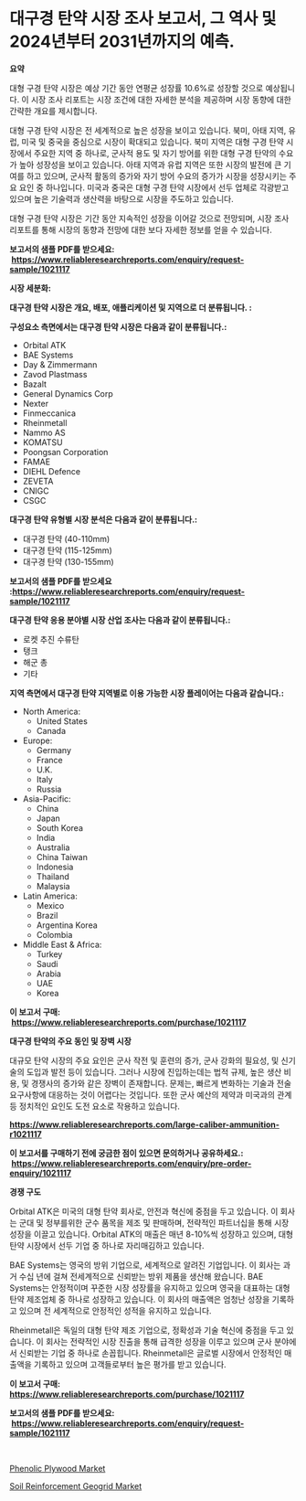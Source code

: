 <p><h1>대구경 탄약 시장 조사 보고서, 그 역사 및 2024년부터 2031년까지의 예측.</h1></p><p><strong>요약</strong></p>
<p><p>대형 구경 탄약 시장은 예상 기간 동안 연평균 성장률 10.6%로 성장할 것으로 예상됩니다. 이 시장 조사 리포트는 시장 조건에 대한 자세한 분석을 제공하며 시장 동향에 대한 간략한 개요를 제시합니다.</p><p>대형 구경 탄약 시장은 전 세계적으로 높은 성장을 보이고 있습니다. 북미, 아태 지역, 유럽, 미국 및 중국을 중심으로 시장이 확대되고 있습니다. 북미 지역은 대형 구경 탄약 시장에서 주요한 지역 중 하나로, 군사적 용도 및 자기 방어를 위한 대형 구경 탄약의 수요가 높아 성장성을 보이고 있습니다. 아태 지역과 유럽 지역은 또한 시장의 발전에 큰 기여를 하고 있으며, 군사적 활동의 증가와 자기 방어 수요의 증가가 시장을 성장시키는 주요 요인 중 하나입니다. 미국과 중국은 대형 구경 탄약 시장에서 선두 업체로 각광받고 있으며 높은 기술력과 생산력을 바탕으로 시장을 주도하고 있습니다.</p><p>대형 구경 탄약 시장은 기간 동안 지속적인 성장을 이어갈 것으로 전망되며, 시장 조사 리포트를 통해 시장의 동향과 전망에 대한 보다 자세한 정보를 얻을 수 있습니다.</p></p>
<p><strong>보고서의 샘플 PDF를 받으세요: &nbsp;<a href="https://www.reliableresearchreports.com/enquiry/request-sample/1021117">https://www.reliableresearchreports.com/enquiry/request-sample/1021117</a></strong></p>
<p><strong>시장 세분화:</strong></p>
<p><strong> 대구경 탄약 시장은 개요, 배포, 애플리케이션 및 지역으로 더 분류됩니다. :</strong></p>
<p><strong>구성요소 측면에서는 대구경 탄약 시장은 다음과 같이 분류됩니다.:</strong></p>
<p><ul><li>Orbital ATK</li><li>BAE Systems</li><li>Day & Zimmermann</li><li>Zavod Plastmass</li><li>Bazalt</li><li>General Dynamics Corp</li><li>Nexter</li><li>Finmeccanica</li><li>Rheinmetall</li><li>Nammo AS</li><li>KOMATSU</li><li>Poongsan Corporation</li><li>FAMAE</li><li>DIEHL Defence</li><li>ZEVETA</li><li>CNIGC</li><li>CSGC</li></ul></p>
<p><strong> 대구경 탄약 유형별 시장 분석은 다음과 같이 분류됩니다.:</strong></p>
<p><ul><li>대구경 탄약 (40-110mm)</li><li>대구경 탄약 (115-125mm)</li><li>대구경 탄약 (130-155mm)</li></ul></p>
<p><strong>보고서의 샘플 PDF를 받으세요 :<a href="https://www.reliableresearchreports.com/enquiry/request-sample/1021117">https://www.reliableresearchreports.com/enquiry/request-sample/1021117</a></strong></p>
<p><strong> 대구경 탄약 응용 분야별 시장 산업 조사는 다음과 같이 분류됩니다.:</strong></p>
<p><ul><li>로켓 추진 수류탄</li><li>탱크</li><li>해군 총</li><li>기타</li></ul></p>
<p><strong>지역 측면에서 대구경 탄약 지역별로 이용 가능한 시장 플레이어는 다음과 같습니다.:</strong></p>
<p><ul>
    <li>
        North America:
        <ul>
            <li>United States</li>
            <li>Canada</li>
        </ul>
    </li>
    <li>
        Europe:
        <ul>
            <li>Germany</li>
            <li>France</li>
            <li>U.K.</li>
            <li>Italy</li>
            <li>Russia</li>
        </ul>
    </li>
    <li>
        Asia-Pacific:
        <ul>
            <li>China</li>
            <li>Japan</li>
            <li>South Korea</li>
            <li>India</li>
            <li>Australia</li>
            <li>China Taiwan</li>
            <li>Indonesia</li>
            <li>Thailand</li>
            <li>Malaysia</li>
        </ul>
    </li>
    <li>
        Latin America:
        <ul>
            <li>Mexico</li>
            <li>Brazil</li>
            <li>Argentina Korea</li>
            <li>Colombia</li>
        </ul>
    </li>
    <li>
        Middle East & Africa:
        <ul>
            <li>Turkey</li>
            <li>Saudi</li>
            <li>Arabia</li>
            <li>UAE</li>
            <li>Korea</li>
        </ul>
    </li>
    </ul></p>
<p><strong>이 보고서 구매: &nbsp;<a href="https://www.reliableresearchreports.com/purchase/1021117">https://www.reliableresearchreports.com/purchase/1021117</a></strong></p>
<p><strong>대구경 탄약의 주요 동인 및 장벽 시장</strong></p>
<p><p>대규모 탄약 시장의 주요 요인은 군사 작전 및 훈련의 증가, 군사 강화의 필요성, 및 신기술의 도입과 발전 등이 있습니다. 그러나 시장에 진입하는데는 법적 규제, 높은 생산 비용, 및 경쟁사의 증가와 같은 장벽이 존재합니다. 문제는, 빠르게 변화하는 기술과 전술 요구사항에 대응하는 것이 어렵다는 것입니다. 또한 군사 예산의 제약과 미국과의 관계 등 정치적인 요인도 도전 요소로 작용하고 있습니다.</p></p>
<p><strong><a href="https://www.reliableresearchreports.com/large-caliber-ammunition-r1021117">https://www.reliableresearchreports.com/large-caliber-ammunition-r1021117</a></strong></p>
<p><strong>이 보고서를 구매하기 전에 궁금한 점이 있으면 문의하거나 공유하세요.: &nbsp;<a href="https://www.reliableresearchreports.com/enquiry/pre-order-enquiry/1021117">https://www.reliableresearchreports.com/enquiry/pre-order-enquiry/1021117</a></strong></p>
<p><strong>경쟁 구도</strong></p>
<p><p>Orbital ATK은 미국의 대형 탄약 회사로, 안전과 혁신에 중점을 두고 있습니다. 이 회사는 군대 및 정부를위한 군수 품목을 제조 및 판매하며, 전략적인 파트너십을 통해 시장 성장을 이끌고 있습니다. Orbital ATK의 매출은 매년 8-10%씩 성장하고 있으며, 대형 탄약 시장에서 선두 기업 중 하나로 자리매김하고 있습니다.</p><p>BAE Systems는 영국의 방위 기업으로, 세계적으로 알려진 기업입니다. 이 회사는 과거 수십 년에 걸쳐 전세계적으로 신뢰받는 방위 제품을 생산해 왔습니다. BAE Systems는 안정적이며 꾸준한 시장 성장률을 유지하고 있으며 영국을 대표하는 대형 탄약 제조업체 중 하나로 성장하고 있습니다. 이 회사의 매출액은 엄청난 성장을 기록하고 있으며 전 세계적으로 안정적인 성적을 유지하고 있습니다.</p><p>Rheinmetall은 독일의 대형 탄약 제조 기업으로, 정확성과 기술 혁신에 중점을 두고 있습니다. 이 회사는 전략적인 시장 진출을 통해 급격한 성장을 이루고 있으며 군사 분야에서 신뢰받는 기업 중 하나로 손꼽힙니다. Rheinmetall은 글로벌 시장에서 안정적인 매출액을 기록하고 있으며 고객들로부터 높은 평가를 받고 있습니다.</p></p>
<p><strong>이 보고서 구매: &nbsp; <a href="https://www.reliableresearchreports.com/purchase/1021117">https://www.reliableresearchreports.com/purchase/1021117</a></strong></p>
<p><strong>보고서의 샘플 PDF를 받으세요: &nbsp;<a href="https://www.reliableresearchreports.com/enquiry/request-sample/1021117">https://www.reliableresearchreports.com/enquiry/request-sample/1021117</a></strong><strong></strong></p>
<p>&nbsp;</p>
<p><p><a href="https://artistic-helicopter-ca9.notion.site/Phenolic-Plywood-Market-Research-Report-Provides-thorough-Industry-Overview-which-offers-an-In-Dept-de9d53b912cc4cc7bfbd13d977d41a3f">Phenolic Plywood Market</a></p><p><a href="https://picayune-night-cbd.notion.site/Soil-Reinforcement-Geogrid-Market-Size-Market-Share-and-Global-Market-Analysis-Report-2024-2031-fdbcdee522134cfab35a40cc3ff32735">Soil Reinforcement Geogrid Market</a></p></p>